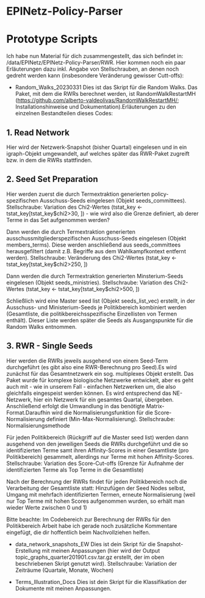 # EPINetz-Policy-Parser
# Prototype Scripts

Ich habe nun Material für dich zusammengestellt, das sich befindet in: /data/EPINetz/EPINetz-Policy-Parser/RWR. Hier kommen noch ein paar Erläuterungen dazu inkl. Angabe von Stellschrauben, an denen noch gedreht werden kann (insbesondere Veränderung gewisser Cutt-offs):

- Random_Walks_20230331
Dies ist das Skript für die Random Walks. Das Paket, mit dem die RWRs berechnet werden, ist RandomWalkRestartMH (https://github.com/alberto-valdeolivas/RandomWalkRestartMH/; Installationshinweise und Dokumentation).Erläuterungen zu den einzelnen Bestandteilen dieses Codes:

## 1. Read Network
Hier wird der Netzwerk-Snapshot (bisher Quartal) eingelesen und in ein igraph-Objekt umgewandelt, auf welches später das RWR-Paket zugreift bzw. in dem die RWRs stattfinden.

## 2. Seed Set Preparation
Hier werden zuerst die durch Termextraktion generierten policy-spezifischen Ausschuss-Seeds eingelesen (Objekt seeds_committees).
Stellschraube: Variation des Chi2-Wertes (tstat_key <- tstat_key[tstat_key$chi2>30, ]) - wie wird also die Grenze definiert, ab derer Terme in das Set aufgenommen werden?

Dann werden die durch Termextraktion generierten ausschussmitgliederspezifischen Ausschuss-Seeds eingelesen (Objekt members_terms). Diese werden anschließend aus seeds_committees herausgefiltert (damit z.B. Begriffe aus dem Wahlkampfkontext entfernt werden).
Stellschraube: Veränderung des Chi2-Wertes (tstat_key <- tstat_key[tstat_key$chi2>250, ])

Dann werden die durch Termextraktion generierten Minsterium-Seeds eingelesen (Objekt seeds_ministries).
Stellschraube: Variation des Chi2-Wertes (tstat_key <- tstat_key[tstat_key$chi2>500, ])

Schließlich wird eine Master seed list (Objekt seeds_list_vec) erstellt, in der Ausschuss- und Ministerium-Seeds je Politikbereich kombiniert werden (Gesamtliste, die politikbereichsspezifische Einzellisten von Termen enthält). Dieser Liste werden später die Seeds als Ausgangspunkte für die Random Walks entnommen.

## 3. RWR - Single Seeds
Hier werden die RWRs jeweils ausgehend von einem Seed-Term durchgeführt (es gibt also eine RWR-Berechnung pro Seed).Es wird zunächst für das Gesamtnetzwerk ein sog. multiplexes Objekt erstellt. Das Paket wurde für komplexe biologische Netzwerke entwickelt, aber es geht auch mit - wie in unserem Fall - einfachen Netzwerken um, die also gleichfalls eingespeist werden können. Es wird entsprechend das NE-Netzwerk, hier ein Netzwerk für ein gesamtes Quartal, übergeben. Anschließend erfolgt die Umwandlung in das benötigte Matrix-Format.Daraufhin wird die Normalisierungsfunktion für die Score-Normalisierung definiert (Min-Max-Normalisierung).
Stellschraube: Normalisierungsmethode

Für jeden Politikbereich (Rückgriff auf die Master seed list) werden dann ausgehend von den jeweiligen Seeds die RWRs durchgeführt und die so identifizierten Terme samt ihren Affinity-Scores in einer Gesamtliste (pro Politikbereich) gesammelt, allerdings nur Terme mit hohen Affinity-Scores.
Stellschraube: Variation des Score-Cut-offs (Grenze für Aufnahme der identifizierten Terme als Top Terme in die Gesamtliste)

Nach der Berechnung der RWRs findet für jeden Politikbereich noch die Verarbeitung der Gesamtliste statt: Hinzufügen der Seed Nodes selbst, Umgang mit mehrfach identifizierten Termen, erneute Normalisierung (weil nur Top Terme mit hohen Scores aufgenommen wurden, so erhält man wieder Werte zwischen 0 und 1)

Bitte beachte: Im Codebereich zur Berechnung der RWRs für den Politikbereich Arbeit habe ich gerade noch zusätzliche Kommentare eingefügt, die dir hoffentlich beim Nachvollziehen helfen.

- data_network_snapshots_EW
Dies ist dein Skript für die Snapshot-Erstellung mit meinen Anpassungen (hier wird der Output topic_graphs_quarter201901.csv.tar.gz erstellt, der im oben beschriebenen Skript genutzt wird).
Stellschraube: Variation der Zeiträume (Quartale, Monate, Wochen)

- Terms_Illustration_Docs
Dies ist dein Skript für die Klassifikation der Dokumente mit meinen Anpassungen.
